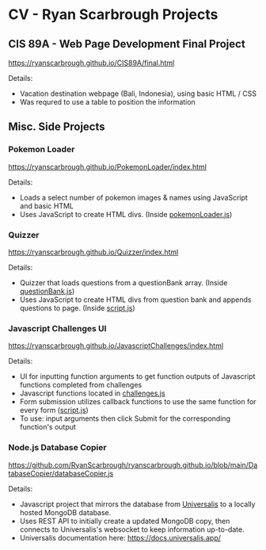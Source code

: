 # CV - Ryan Scarbrough Projects

## CIS 89A - Web Page Development Final Project
https://ryanscarbrough.github.io/CIS89A/final.html

Details:
- Vacation destination webpage (Bali, Indonesia), using basic HTML / CSS
- Was requred to use a table to position the information

## Misc. Side Projects

### Pokemon Loader
https://ryanscarbrough.github.io/PokemonLoader/index.html

Details:
- Loads a select number of pokemon images & names using JavaScript and basic HTML
- Uses JavaScript to create HTML divs. (Inside [pokemonLoader.js](https://ryanscarbrough.github.io/PokemonLoader/pokemonLoader.js))

### Quizzer
https://ryanscarbrough.github.io/Quizzer/index.html

Details:
- Quizzer that loads questions from a questionBank array. (Inside [questionBank.js](https://github.com/RyanScarbrough/ryanscarbrough.github.io/blob/main/Quizzer/questionBank.js))
- Uses JavaScript to create HTML divs from question bank and appends questions to page. (Inside [script.js](https://github.com/RyanScarbrough/ryanscarbrough.github.io/blob/main/Quizzer/script.js))

### Javascript Challenges UI
https://ryanscarbrough.github.io/JavascriptChallenges/index.html

Details:
- UI for inputting function arguments to get function outputs of Javascript functions completed from challenges
- Javascript functions located in [challenges.js](https://ryanscarbrough.github.io/JavascriptChallenges/challenges.js)
- Form submission utilizes callback functions to use the same function for every form ([script.js](https://ryanscarbrough.github.io/JavascriptChallenges/script.js))
- To use: input arguments then click Submit for the corresponding function's output

### Node.js Database Copier
https://github.com/RyanScarbrough/ryanscarbrough.github.io/blob/main/DatabaseCopier/databaseCopier.js

Details:
- Javascript project that mirrors the database from [Universalis](https://universalis.app/) to a locally hosted MongoDB database.
- Uses REST API to initially create a updated MongoDB copy, then connects to Universalis's websocket to keep information up-to-date.
- Universalis documentation here: https://docs.universalis.app/
